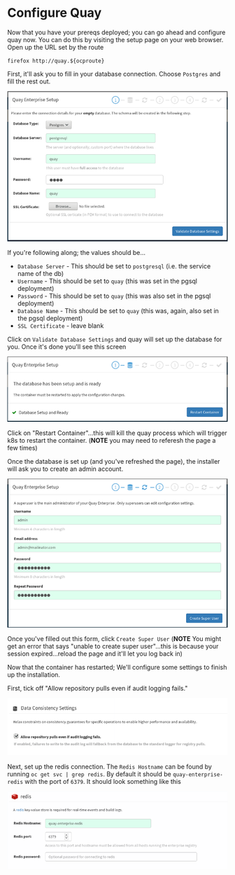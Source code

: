 # Configure Quay

Now that you have your prereqs deployed; you can go ahead and configure quay now. You can do this by visiting the setup page on your web browser. Open up the URL set by the route

```
firefox http://quay.${ocproute}
```

First, it'll ask you to fill in your database connection. Choose `Postgres` and fill the rest out.

![quay-db-con](images/quay-db-config.png)

If you're following along; the values should be...

* `Database Server` - This should be set to `postgresql` (i.e. the service name of the db)
* `Username` - This should be set to `quay` (this was set in the pgsql deployment)
* `Password` - This should be set to `quay` (this was also set in the pgsql deployment)
* `Database Name` - This should be set to `quay` (this was, again, also set in the pgsql deployment)
* `SSL Certificate` -  leave blank

Click on `Validate Database Settings` and quay will set up the database for you. Once it's done you'll see this screen

![quay-con](images/quay-db-ok.png)

Click on "Restart Container"...this will kill the quay process which will trigger k8s to restart the container. (**NOTE** you may need to referesh the page a few times)

Once the database is set up (and you've refreshed the page), the installer will ask you to create an admin account.

![quay-admin](images/quay-create-admin.png)

Once you've filled out this form, click `Create Super User` (**NOTE** You might get an error that says "unable to create super user"...this is because your session expired...reload the page and it'll let you log back in)

Now that the container has restarted; We'll configure some settings to finish up the installation.

First, tick off "Allow repository pulls even if audit logging fails."

![quay-allow-pulls](images/quay-allow-repo-pulls.png)

Next, set up the redis connection. The `Redis Hostname` can be found by running `oc get svc | grep redis`. By default it should be `quay-enterprise-redis` with the port of `6379`. It should look something like this

![quay-redis-config](images/quay-redis-config.png)
